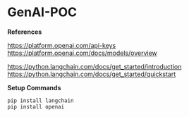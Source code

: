 # GenAI-POC

**References**

https://platform.openai.com/api-keys
https://platform.openai.com/docs/models/overview

https://python.langchain.com/docs/get_started/introduction
https://python.langchain.com/docs/get_started/quickstart


**Setup Commands**
```commandline
pip install langchain
pip install openai
```
